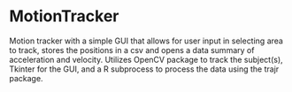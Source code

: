 # MotionTracker
Motion tracker with a simple GUI that allows for user input in selecting area to track, stores the positions in a csv and opens a data summary of acceleration and velocity. Utilizes OpenCV package to track the subject(s), Tkinter for the GUI, and a R subprocess to process the data using the trajr package.
